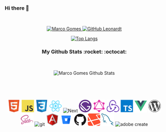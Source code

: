 ### Hi there 👋



<!-- - 🔭 I’m currently working on React -->
<!-- - 🌱 I’m currently learning  React -->
<!-- - 👯 I’m looking to collaborate on ... -->
<!-- - 🤔 I’m looking for help with ... -->
<!-- - 💬 Ask me about ... -->
<!-- - 📫 How to reach me: ... -->
<!-- - 😄 Pronouns: ... -->
<!-- - ⚡ Fun fact: ... -->




<br/>
<p>
  <p align="center">	
    <a href="https://www.linkedin.com/in/marcogomesr/">
      <img alt="Marco Gomes" src="https://img.shields.io/badge/-LinkedIn-blue?style=flat-square&logo=Linkedin&logoColor=white" />
    </a>
 
  <a href="https://github.com/MarcoGomesr">
  <img src="https://camo.githubusercontent.com/f66b2dde2fa3fc83d83f750aede8003743ccf3a8/68747470733a2f2f696d672e736869656c64732e696f2f6769746875622f666f6c6c6f776572732f6c656f76656e6f6d3f6c6162656c3d666f6c6c6f77267374796c653d736f6369616c" alt="GitHub Leonardt" data-canonical-src="https://img.shields.io/github/followers/MarcoGomesr?label=follow&amp;style=social" style="max-width:100%;">
  </a>
</p>

<p align="center">
 <a href="https://github.com/anuraghazra/github-readme-stats"><img src="https://camo.githubusercontent.com/3fba31779603bb0aecb1e3ce6d95448dea121e56dbc4aa506bab89506edeed29/68747470733a2f2f6769746875622d726561646d652d73746174732e76657263656c2e6170702f6170692f746f702d6c616e67732f3f757365726e616d653d4d6172636f476f6d657372266c61796f75743d636f6d70616374" alt="Top Langs" data-canonical-src="https://github-readme-stats.vercel.app/api/top-langs/?username=MarcoGomesr&amp;layout=compact" style="max-width: 100%;"></a>
</p>
 <h3 align="center">My Github Stats :rocket: :octocat: </h3>
  <br>
 <p align="center">
   <img align="center" src="https://github-readme-stats.vercel.app/api?username=MarcoGomesr&show_icons=true" alt="Marco Gomes Github Stats" alt="Marco Gomes Github Status" />
 </p>
<p align="center">
 <a target="_blank" rel="noopener noreferrer" href="https://camo.githubusercontent.com/d65f84fc10c855ea93d97300b5e6cfe88abc38be/68747470733a2f2f6b6f6d617265762e636f6d2f67687076632f3f757365726e616d653d6c656f76656e6f6d266c6162656c3d566965777326636f6c6f723d626c7565267374796c653d706c6173746963"><img src="https://camo.githubusercontent.com/d65f84fc10c855ea93d97300b5e6cfe88abc38be/68747470733a2f2f6b6f6d617265762e636f6d2f67687076632f3f757365726e616d653d6c656f76656e6f6d266c6162656c3d566965777326636f6c6f723d626c7565267374796c653d706c6173746963" alt="" data-canonical-src="https://komarev.com/ghpvc/?username=MarcoGomesr&amp;label=Views&amp;color=blue&amp;style=plastic" style="max-width:100%;">
 </a>
 </p>
<br>
<p align="center">
  <img src="https://raw.githubusercontent.com/devicons/devicon/master/icons/html5/html5-original.svg" alt="html5" width="40" height="40" title="HTML5"/>
  <img src="https://raw.githubusercontent.com/devicons/devicon/master/icons/javascript/javascript-original.svg" alt="javascript" width="40" height="40" title="JavaScrip"/>
  <img src="https://raw.githubusercontent.com/devicons/devicon/master/icons/css3/css3-original.svg" alt="css3" width="40" height="40" title="CSS3"/>
  <img src="https://raw.githubusercontent.com/devicons/devicon/master/icons/react/react-original.svg" alt="react" width="40" height="40" title="React"/>
  <img src="https://cdn.jsdelivr.net/gh/devicons/devicon/icons/nextjs/nextjs-original.svg" alt="Next" width="40" height="40" title="Next">
  <img src="https://raw.githubusercontent.com/devicons/devicon/master/icons/gatsby/gatsby-original.svg" width="40" height="40" title="Gatsby" /> 
  <img src="https://raw.githubusercontent.com/devicons/devicon/master/icons/graphql/graphql-plain.svg" width="40" height="40" title="Graphql" /> 
   <img src="https://raw.githubusercontent.com/devicons/devicon/master/icons/redux/redux-original.svg" width="40" height="40" title="Redux" /> 
  <img src="https://raw.githubusercontent.com/devicons/devicon/master/icons/typescript/typescript-original.svg" alt="typescript" width="40" height="40" title="Typescript"/>  
  <img src="https://raw.githubusercontent.com/devicons/devicon/master/icons/vuejs/vuejs-original.svg" alt="Vue" width="40" height="40" title="Vue"/> 
    <img src="https://raw.githubusercontent.com/devicons/devicon/master/icons/wordpress/wordpress-plain.svg" alt="Wordpress" width="40" height="40" title="Wordpress"/> 
  <br />
  
  <img src="https://raw.githubusercontent.com/devicons/devicon/master/icons/sass/sass-original.svg" alt="sass" width="40" height="40" title="SASS"/> 
  <img src="https://www.vectorlogo.zone/logos/git-scm/git-scm-icon.svg" alt="git" width="40" height="40" title="Git"/>
  <img src="https://raw.githubusercontent.com/devicons/devicon/master/icons/angularjs/angularjs-original.svg" width="40" height="40" title="Angular" /> 
  <img src="https://raw.githubusercontent.com/devicons/devicon/master/icons/bitbucket/bitbucket-original.svg" width="40" height="40" title="Bitcuket" />
  <img src="https://raw.githubusercontent.com/devicons/devicon/master/icons/github/github-original.svg" width="40" height="40" title="Git" />    
  <img src="https://raw.githubusercontent.com/devicons/devicon/master/icons/laravel/laravel-plain.svg" width="40" height="40" title="Laravel" /> 
  <img src="https://raw.githubusercontent.com/devicons/devicon/master/icons/mysql/mysql-original.svg" width="40" height="40" title="Mysql" /> 
 
  
  
  
  

  <img src="https://seeklogo.com/images/A/adobe-creative-cloud-2020-new-logo-B6324473C2-seeklogo.com.jpg" alt="adobe create" width="40" height="40" title="Adobe Creative"/>
</p>
<br/>
